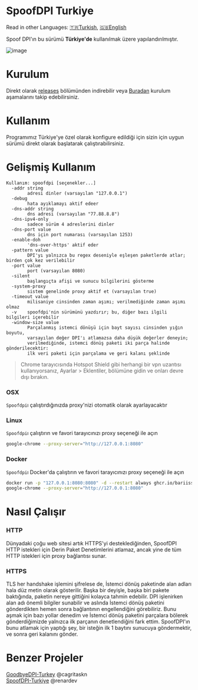 # SpoofDPI Turkiye

Read in other Languages: [🇹🇷Turkish](https://github.com/bariiss/SpoofDPI-Turkiye), [🇬🇧English](https://github.com/bariiss/SpoofDPI-Turkiye/blob/main/_docs/README_en.md)

Spoof DPI'ın bu sürümü **Türkiye'de** kullanılmak üzere yapılandırılmıştır.

![image](https://user-images.githubusercontent.com/45588457/148035986-8b0076cc-fefb-48a1-9939-a8d9ab1d6322.png)

# Kurulum
Direkt olarak [releases](https://github.com/bariiss/SpoofDPI-Turkiye/releases) bölümünden indirebilir veya
[Buradan](https://github.com/bariiss/SpoofDPI-Turkiye/blob/main/_docs/INSTALL.md) kurulum aşamalarını takip edebilirsiniz.

# Kullanım
Programımız Türkiye'ye özel olarak konfigure edildiği için sizin için uygun sürümü direkt olarak başlatarak çalıştırabilirsiniz.

# Gelişmiş Kullanım
```
Kullanım: spoofdpi [seçenekler...]
  -addr string
        adresi dinler (varsayılan "127.0.0.1")
  -debug
        hata ayıklamayı aktif edeer
  -dns-addr string
        dns adresi (varsayılan "77.88.8.8")
  -dns-ipv4-only
        sadece sürüm 4 adreslerini dinler
  -dns-port value
        dns için port numarası (varsayılan 1253)
  -enable-doh
        'dns-over-https' aktif eder
  -pattern value
        DPI'yı yalnızca bu regex deseniyle eşleşen paketlerde atlar; birden çok kez verilebilir
  -port value
        port (varsayılan 8080)
  -silent
        başlangıçta afişi ve sunucu bilgilerini gösterme
  -system-proxy
        sistem genelinde proxy aktif et (varsayılan true)
  -timeout value
        milisaniye cinsinden zaman aşımı; verilmediğinde zaman aşımı olmaz
  -v    spoofdpi'nin sürümünü yazdırır; bu, diğer bazı ilgili bilgileri içerebilir
  -window-size value
        Parçalanmış istemci dönüşü için bayt sayısı cinsinden yığın boyutu,
        varsayılan değer DPI'ı atlamazsa daha düşük değerler deneyin;
        verilmediğinde, istemci dönüş paketi iki parça halinde gönderilecektir:
        ilk veri paketi için parçalama ve geri kalanı şeklinde
```
> Chrome tarayıcısında Hotspot Shield gibi herhangi bir vpn uzantısı kullanıyorsanız,
  Ayarlar > Eklentiler, bölümüne gidin ve onları devre dışı bırakın.

### OSX
`Spoofdpi`ı çalıştırdığınızda proxy'nizi otomatik olarak ayarlayacaktır

### Linux
`Spoofdpi`ı çalıştırın ve favori tarayıcınızı proxy seçeneği ile açın
```bash
google-chrome --proxy-server="http://127.0.0.1:8080"
```

### Docker
`Spoofdpi`ı Docker'da çalıştırın ve favori tarayıcınızı proxy seçeneği ile açın
```bash
docker run -p "127.0.0.1:8080:8080" -d --restart always ghcr.io/bariiss/spoofdpi:latest
google-chrome --proxy-server="http://127.0.0.1:8080"
```

# Nasıl Çalışır
### HTTP
 Dünyadaki çoğu web sitesi artık HTTPS'yi desteklediğinden, SpoofDPI HTTP istekleri için Derin Paket Denetimlerini atlamaz, ancak yine de tüm HTTP istekleri için proxy bağlantısı sunar.

### HTTPS
 TLS her handshake işlemini şifrelese de, İstemci dönüş paketinde alan adları hala düz metin olarak gösterilir.
 Başka bir deyişle, başka biri pakete baktığında, paketin nereye gittiğini kolayca tahmin edebilir.
 DPI işlenirken alan adı önemli bilgiler sunabilir ve aslında İstemci dönüş paketini gönderdikten hemen sonra bağlantının engellendiğini görebiliriz.
 Bunu aşmak için bazı yollar denedim ve İstemci dönüş paketini parçalara bölerek gönderdiğimizde yalnızca ilk parçanın denetlendiğini fark ettim.
 SpoofDPI'ın bunu atlamak için yaptığı şey, bir isteğin ilk 1 baytını sunucuya göndermektir,
 ve sonra geri kalanını gönder.


# Benzer Projeler
[GoodbyeDPI-Turkey](https://github.com/cagritaskn/GoodbyeDPI-Turkey) @cagritaskn  
[SpoofDPI-Turkiye](https://github.com/renardev/SpoofDPI-Turkiye) @renardev
